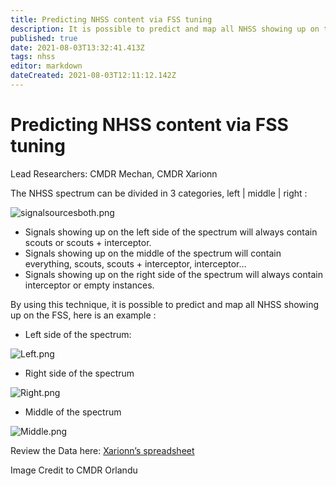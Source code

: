 ```yaml
---
title: Predicting NHSS content via FSS tuning
description: It is possible to predict and map all NHSS showing up on the FSS
published: true
date: 2021-08-03T13:32:41.413Z
tags: nhss
editor: markdown
dateCreated: 2021-08-03T12:11:12.142Z
---
```


# Predicting NHSS content via FSS tuning

Lead Researchers: CMDR Mechan, CMDR Xarionn

The NHSS spectrum can be divided in 3 categories, left | middle | right :

![signalsourcesboth.png](/signalsourcesboth.png)

- Signals showing up on the left side of the spectrum will always contain scouts or scouts + interceptor.
- Signals showing up on the middle of the spectrum will contain everything, scouts, scouts + interceptor, interceptor…
- Signals showing up on the right side of the spectrum will always contain interceptor or empty instances.

By using this technique, it is possible to predict and map all NHSS showing up on the FSS, here is an example :

- Left side of the spectrum:

![Left.png](https://media.discordapp.net/attachments/854844543823642674/872095282656071690/Left.jpg?width=1290&height=726)

- Right side of the spectrum

![Right.png](https://media.discordapp.net/attachments/854844543823642674/872095289354367066/Right.jpg?width=1290&height=726)

- Middle of the spectrum

![Middle.png](https://media.discordapp.net/attachments/854844543823642674/872095297478725712/Middle.jpg?width=1290&height=726)

Review the Data here: [Xarionn’s spreadsheet](https://docs.google.com/spreadsheets/d/14Ik0S1fV8FHJR5iJQpiSbJ1t_yntRJVBB6axeL3XErk/edit#gid=0)

Image Credit to CMDR Orlandu